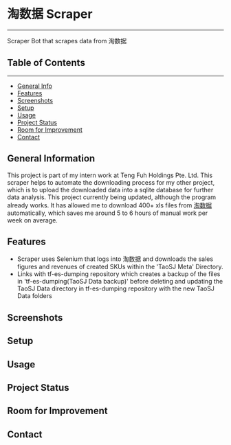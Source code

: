 # 淘数据 Scraper
 <hr />
Scraper Bot that scrapes data from 淘数据

## Table of Contents
 <hr />

* [General Info](#general-information)
* [Features](#features)
* [Screenshots](#screenshots)
* [Setup](#setup)
* [Usage](#usage)
* [Project Status](#project-status)
* [Room for Improvement](#room-for-improvement)
* [Contact](#contact)

## General Information
This project is part of my intern work at Teng Fuh Holdings Pte. Ltd. This scraper
helps to automate the downloading process for my other project, which is to upload the
downloaded data into a sqlite database for further data analysis. This project currently being
updated, although the program already works. It has allowed me to download 400+ xls files
from [淘数据](https://taosj.com/) automatically, which saves me around 5 to 6 hours of manual work per week on average.

## Features
* Scraper uses Selenium that logs into 淘数据 and downloads the sales figures and revenues of created SKUs within the 'TaoSJ Meta' Directory.
* Links with tf-es-dumping repository which creates a backup of the files in 'tf-es-dumping(TaoSJ Data backup)' before deleting and updating the TaoSJ Data directory in tf-es-dumping repository with the new TaoSJ Data folders

## Screenshots
## Setup
## Usage
## Project Status
## Room for Improvement
## Contact

